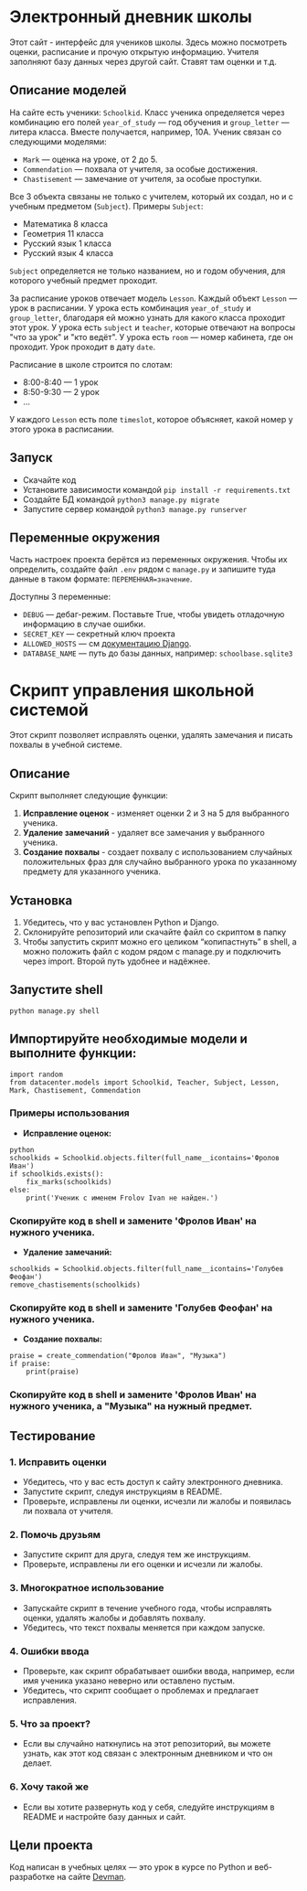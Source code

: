 # Электронный дневник школы

Этот сайт - интерфейс для учеников школы. Здесь можно посмотреть оценки, расписание и прочую открытую информацию. Учителя заполняют базу данных через другой сайт. Ставят там оценки и т.д.

## Описание моделей

На сайте есть ученики: `Schoolkid`. Класс ученика определяется через комбинацию его полей `year_of_study` — год обучения и `group_letter` — литера класса. Вместе получается, например, 10А. Ученик связан со следующими моделями:

- `Mark` — оценка на уроке, от 2 до 5.
- `Commendation` — похвала от учителя, за особые достижения.
- `Chastisement` — замечание от учителя, за особые проступки.

Все 3 объекта связаны не только с учителем, который их создал, но и с учебным предметом (`Subject`). Примеры `Subject`:

- Математика 8 класса
- Геометрия 11 класса
- Русский язык 1 класса
- Русский язык 4 класса

`Subject` определяется не только названием, но и годом обучения, для которого учебный предмет проходит.

За расписание уроков отвечает модель `Lesson`. Каждый объект `Lesson` — урок в расписании. У урока есть комбинация `year_of_study` и `group_letter`, благодаря ей можно узнать для какого класса проходит этот урок. У урока есть `subject` и `teacher`, которые отвечают на вопросы "что за урок" и "кто ведёт". У урока есть `room` — номер кабинета, где он проходит. Урок проходит в дату `date`.

Расписание в школе строится по слотам:

- 8:00-8:40 — 1 урок
- 8:50-9:30 — 2 урок
- ...

У каждого `Lesson` есть поле `timeslot`, которое объясняет, какой номер у этого урока в расписании.

## Запуск

- Скачайте код
- Установите зависимости командой `pip install -r requirements.txt`
- Создайте БД командой `python3 manage.py migrate`
- Запустите сервер командой `python3 manage.py runserver`

## Переменные окружения

Часть настроек проекта берётся из переменных окружения. Чтобы их определить, создайте файл `.env` рядом с `manage.py` и запишите туда данные в таком формате: `ПЕРЕМЕННАЯ=значение`.

Доступны 3 переменные:
- `DEBUG` — дебаг-режим. Поставьте True, чтобы увидеть отладочную информацию в случае ошибки.
- `SECRET_KEY` — секретный ключ проекта
- `ALLOWED_HOSTS` — см [документацию Django](https://docs.djangoproject.com/en/3.1/ref/settings/#allowed-hosts).
- `DATABASE_NAME` — путь до базы данных, например: `schoolbase.sqlite3`

# Скрипт управления школьной системой

Этот скрипт позволяет исправлять оценки, удалять замечания и писать похвалы в учебной системе.

## Описание

Скрипт выполняет следующие функции:

1. **Исправление оценок** - изменяет оценки 2 и 3 на 5 для выбранного ученика.
2. **Удаление замечаний** - удаляет все замечания у выбранного ученика.
3. **Создание похвалы** - создает похвалу с использованием случайных положительных фраз 
для случайно выбранного урока по указанному предмету для указанного ученика.

## Установка

1. Убедитесь, что у вас установлен Python и Django.
2. Склонируйте репозиторий или скачайте файл со скриптом в папку
3. Чтобы запустить скрипт можно его целиком “копипастнуть” в shell, а можно положить файл с кодом рядом с manage.py и подключить через import. Второй путь удобнее и надёжнее.

## Запустите shell
`python manage.py shell`

## Импортируйте необходимые модели и выполните функции:
```
import random
from datacenter.models import Schoolkid, Teacher, Subject, Lesson, Mark, Chastisement, Commendation

```

### Примеры использования

- **Исправление оценок:**
```
python
schoolkids = Schoolkid.objects.filter(full_name__icontains='Фролов Иван')
if schoolkids.exists():
    fix_marks(schoolkids)
else:
    print('Ученик с именем Frolov Ivan не найден.')
```

### Скопируйте код в shell и замените 'Фролов Иван' на нужного ученика.

- **Удаление замечаний:**
```
schoolkids = Schoolkid.objects.filter(full_name__icontains='Голубев Феофан')
remove_chastisements(schoolkids)
```
### Скопируйте код в shell и замените 'Голубев Феофан' на нужного ученика.

- **Создание похвалы:**
```
praise = create_commendation("Фролов Иван", "Музыка")
if praise:
    print(praise)
```
### Скопируйте код в shell и замените 'Фролов Иван' на нужного ученика, а "Музыка" на нужный предмет.

## Тестирование

### 1. Исправить оценки
- Убедитесь, что у вас есть доступ к сайту электронного дневника.
- Запустите скрипт, следуя инструкциям в README.
- Проверьте, исправлены ли оценки, исчезли ли жалобы и появилась ли похвала от учителя.

### 2. Помочь друзьям
- Запустите скрипт для друга, следуя тем же инструкциям.
- Проверьте, исправлены ли его оценки и исчезли ли жалобы.

### 3. Многократное использование
- Запускайте скрипт в течение учебного года, чтобы исправлять оценки, удалять жалобы и добавлять похвалу.
- Убедитесь, что текст похвалы меняется при каждом запуске.

### 4. Ошибки ввода
- Проверьте, как скрипт обрабатывает ошибки ввода, например, если имя ученика указано неверно или оставлено пустым.
- Убедитесь, что скрипт сообщает о проблемах и предлагает исправления.

### 5. Что за проект?
- Если вы случайно наткнулись на этот репозиторий, вы можете узнать, как этот код связан с электронным дневником и что он делает.

### 6. Хочу такой же
- Если вы хотите развернуть код у себя, следуйте инструкциям в README и настройте базу данных и сайт.

## Цели проекта

Код написан в учебных целях — это урок в курсе по Python и веб-разработке на сайте [Devman](https://dvmn.org).
